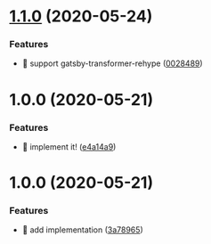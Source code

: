 # [1.1.0](https://github.com/suin/gatsby-source-esa/compare/v1.0.0...v1.1.0) (2020-05-24)


### Features

* 🎸 support gatsby-transformer-rehype ([0028489](https://github.com/suin/gatsby-source-esa/commit/002848906c297f7efbb68a51ba1ac9b5101ea981))

# 1.0.0 (2020-05-21)


### Features

* 🎸 implement it! ([e4a14a9](https://github.com/suin/gatsby-source-esa/commit/e4a14a962bd65c5f76e6487a5fc0dec2432a73ca))

# 1.0.0 (2020-05-21)


### Features

* 🎸 add implementation ([3a78965](https://github.com/suin/gatsby-source-esa/commit/3a78965530d08af4a9771f206b82bff4148bcb48))
